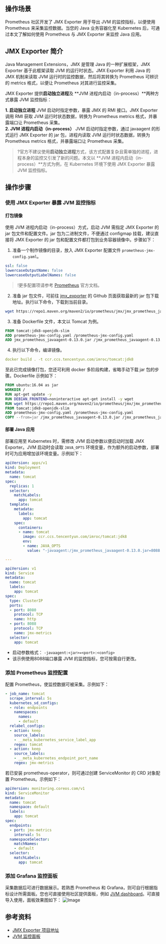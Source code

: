 ## 操作场景
Prometheus 社区开发了 JMX Exporter 用于导出 JVM 的监控指标，以便使用 Prometheus 来采集监控数据。当您的 Java 业务容器化至 Kubernetes 后，可通过本文了解如何使用 Prometheus 与 JMX Exporter 来监控 Java 应用。  

##  JMX Exporter 简介
Java Management Extensions，JMX 是管理 Java 的一种扩展框架，JMX Exporter 基于此框架读取 JVM 的运行时状态。JMX Exporter 利用 Java 的 JMX 机制来读取 JVM 运行时的监控数据，然后将其转换为 Prometheus 可辨识的 metrics 格式，以便让 Prometheus 对其进行监控采集。  

JMX Exporter 提供**启动独立进程**及 **JVM 进程内启动（in-process）**两种方式暴露 JVM 监控指标：

**1. 启动独立进程**
JVM 启动时指定参数，暴露 JMX 的 RMI 接口。JMX Exporter 调用 RMI 获取 JVM 运行时状态数据，转换为 Prometheus metrics 格式，并暴露端口让 Prometheus 采集。  
**2. JVM 进程内启动（in-process）**
JVM 启动时指定参数，通过 javaagent 的形式运行 JMX Exporter 的 jar 包，进程内读取 JVM 运行时状态数据，转换为 Prometheus metrics 格式，并暴露端口让 Prometheus 采集。  

>?官方不建议使用**启动独立进程**方式，该方式配置复杂且需单独的进程，进程本身的监控又引发了新的问题。本文以 **JVM 进程内启动（in-process）**方式为例，在 Kubernetes 环境下使用 JMX Exporter 暴露 JVM 监控指标。  
>


## 操作步骤

### 使用 JMX Exporter 暴露 JVM 监控指标

#### 打包镜像
使用 JVM 进程内启动（in-process）方式，启动 JVM 需指定 JMX Exporter 的 jar 包文件和配置文件。jar 包为二进制文件，不便通过 configmap 挂载，建议直接将 JMX Exporter 的 jar 包和配置文件都打包到业务容器镜像中。步骤如下：
1. 准备一个制作镜像的目录，放入 JMX Exporter 配置文件 `prometheus-jmx-config.yaml`。  
```yaml
ssl: false
lowercaseOutputName: false
lowercaseOutputLabelNames: false
```
>!更多配置项请参考 [Prometheus](https://prometheus.io/docs/introduction/overview/) 官方文档。  
>
2. 准备 jar 包文件，可前往 [jmx_exporter](https://github.com/prometheus/jmx_exporter) 的 Github 页面获取最新的 jar 包下载地址。执行以下命令，下载到当前目录。  
``` bash
wget https://repo1.maven.org/maven2/io/prometheus/jmx/jmx_prometheus_javaagent/0.13.0/jmx_prometheus_javaagent-0.13.0.jar
```
3. 准备 Dockerfile 文件，本文以 Tomcat 为例。  
``` dockerfile
FROM tomcat:jdk8-openjdk-slim
ADD prometheus-jmx-config.yaml /prometheus-jmx-config.yaml
ADD jmx_prometheus_javaagent-0.13.0.jar /jmx_prometheus_javaagent-0.13.0.jar
```
4. 执行以下命令，编译镜像。  
``` yaml
docker build . -t ccr.ccs.tencentyun.com/imroc/tomcat:jdk8
```
至此已完成镜像打包，您还可利用 docker 多阶段构建，省略手动下载 jar 包的步骤。Dockerfile 示例如下：
``` dockerfile
FROM ubuntu:16.04 as jar
WORKDIR /
RUN apt-get update -y
RUN DEBIAN_FRONTEND=noninteractive apt-get install -y wget
RUN wget https://repo1.maven.org/maven2/io/prometheus/jmx/jmx_prometheus_javaagent/0.13.0/jmx_prometheus_javaagent-0.13.0.jar
FROM tomcat:jdk8-openjdk-slim
ADD prometheus-jmx-config.yaml /prometheus-jmx-config.yaml
COPY --from=jar /jmx_prometheus_javaagent-0.13.0.jar /jmx_prometheus_javaagent-0.13.0.jar
```

#### 部署 Java 应用
部署应用至 Kubernetes 时，需修改 JVM 启动参数以便启动时加载 JMX Exporter。JVM 启动时会读取 `JAVA_OPTS` 环境变量，作为额外的启动参数，部署时可为应用增加该环境变量。示例如下：
``` yaml
apiVersion: apps/v1
kind: Deployment
metadata:
  name: tomcat
spec:
  replicas: 1
  selector:
    matchLabels:
      app: tomcat
  template:
    metadata:
      labels:
        app: tomcat
    spec:
      containers:
      - name: tomcat
        image: ccr.ccs.tencentyun.com/imroc/tomcat:jdk8
        env:
        - name: JAVA_OPTS
          value: "-javaagent:/jmx_prometheus_javaagent-0.13.0.jar=8088:/prometheus-jmx-config.yaml"

---

apiVersion: v1
kind: Service
metadata:
  name: tomcat
  labels:
    app: tomcat
spec:
  type: ClusterIP
  ports:
  - port: 8080
    protocol: TCP
    name: http
  - port: 8088
    protocol: TCP
    name: jmx-metrics
  selector:
    app: tomcat
```
* 启动参数格式： `-javaagent:<jar>=<port>:<config>`
* 该示例使用8088端口暴露 JVM 的监控指标，您可按需自行更改。  

### 添加 Prometheus 监控配置
配置 Prometheus，使监控数据可被采集。示例如下：
``` yaml
- job_name: tomcat
  scrape_interval: 5s
  kubernetes_sd_configs:
  - role: endpoints
    namespaces:
      names:
      - default
  relabel_configs:
  - action: keep
    source_labels:
    - __meta_kubernetes_service_label_app
    regex: tomcat
  - action: keep
    source_labels:
    - __meta_kubernetes_endpoint_port_name
    regex: jmx-metrics
```
若已安装 prometheus-operator，则可通过创建 ServiceMonitor 的 CRD 对象配置 Prometheus。示例如下：
``` yaml
apiVersion: monitoring.coreos.com/v1
kind: ServiceMonitor
metadata:
  name: tomcat
  namespace: default
  labels:
    app: tomcat
spec:
  endpoints:
  - port: jmx-metrics
    interval: 5s
  namespaceSelector:
    matchNames:
    - default
  selector:
    matchLabels:
      app: tomcat
```

### 添加 Grafana 监控面板
采集数据后可进行数据展示。若熟悉 Prometheus 和 Grafana，则可自行根据指标设计所需面板。您也可直接使用社区提供面板，例如 [JVM dashboard](https://grafana.com/grafana/dashboards/8563)。可直接导入使用，面板效果图如下：
![Image](https://grafana.com/api/dashboards/8563/images/5383/image)

## 参考资料
* [JMX Exporter 项目地址](https://github.com/prometheus/jmx_exporter)
* [JVM 监控面板](https://grafana.com/grafana/dashboards/8563) 
